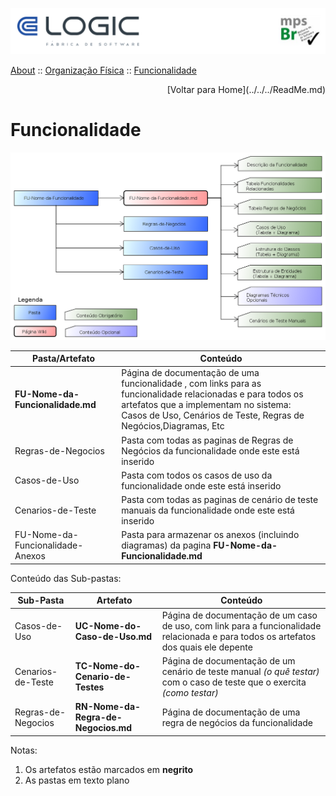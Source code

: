 
  
  ![Cabecalho](../../../ReadMe-Anexos/Cabecalho.png)


[About](../../About.md) :: [Organização Física](../Organizacao-Fisica.md) :: [Funcionalidade](Funcionalidade.md)

<div align="right"> [Voltar para Home](../../../ReadMe.md) </div>

# Funcionalidade
![](../Organizacao-Fisica-Anexos/Funcionalidade.png)

| Pasta/Artefato                         | Conteúdo                                                                                                                                                                                                                   |
|----------------------------------------|----------------------------------------------------------------------------------------------------------------------------------------------------------------------------------------------------------------------------|
| **FU-Nome-da-Funcionalidade.md**     | Página de documentação de uma funcionalidade , com links para as funcionalidade relacionadas e para todos os artefatos que a implementam no sistema:<br>Casos de Uso, Cenários de Teste, Regras de Negócios,Diagramas, Etc |
| Regras-de-Negocios                     | Pasta com todas as paginas de Regras de Negócios da funcionalidade onde este está inserido                                                                                                                                 |
| Casos-de-Uso                           | Pasta com todos os casos de uso da funcionalidade onde este está inserido                                                                                                                                                  |
| Cenarios-de-Teste                      | Pasta com todas as paginas de cenário de teste manuais da funcionalidade onde este está inserido                                                                                                                           |
| FU-Nome-da-Funcionalidade-Anexos | Pasta para armazenar os anexos (incluindo diagramas) da pagina **FU-Nome-da-Funcionalidade.md**                                                                                                                          |

Conteúdo das Sub-pastas:

| Sub-Pasta          | Artefato                            | Conteúdo                                                                                                                             |
|--------------------|-------------------------------------|--------------------------------------------------------------------------------------------------------------------------------------|
| Casos-de-Uso       | **UC-Nome-do-Caso-de-Uso.md**       | Página de documentação de um caso de uso, com link para a funcionalidade relacionada e para todos os artefatos dos quais ele depente |
| Cenarios-de-Teste  | **TC-Nome-do-Cenario-de-Testes**    | Página de documentação de um cenário de teste manual _(o quê testar)_ com o caso de teste que o exercita _(como testar)_              |
| Regras-de-Negocios | **RN-Nome-da-Regra-de-Negocios.md** | Página de documentação de uma regra de negócios da funcionalidade                                                                    |

Notas:
1.  Os artefatos estão marcados em **negrito**
2.  As pastas em texto plano
